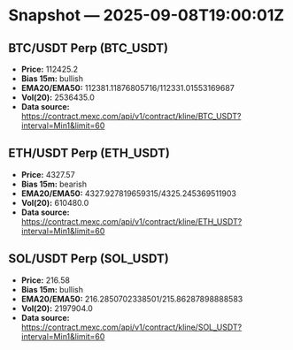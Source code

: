 # Snapshot — 2025-09-08T19:00:01Z

## BTC/USDT Perp (BTC_USDT)
- **Price:** 112425.2
- **Bias 15m:** bullish
- **EMA20/EMA50:** 112381.11876805716/112331.01553169687
- **Vol(20):** 2536435.0
- **Data source:** https://contract.mexc.com/api/v1/contract/kline/BTC_USDT?interval=Min1&limit=60

## ETH/USDT Perp (ETH_USDT)
- **Price:** 4327.57
- **Bias 15m:** bearish
- **EMA20/EMA50:** 4327.927819659315/4325.245369511903
- **Vol(20):** 610480.0
- **Data source:** https://contract.mexc.com/api/v1/contract/kline/ETH_USDT?interval=Min1&limit=60

## SOL/USDT Perp (SOL_USDT)
- **Price:** 216.58
- **Bias 15m:** bullish
- **EMA20/EMA50:** 216.2850702338501/215.86287898888583
- **Vol(20):** 2197904.0
- **Data source:** https://contract.mexc.com/api/v1/contract/kline/SOL_USDT?interval=Min1&limit=60
